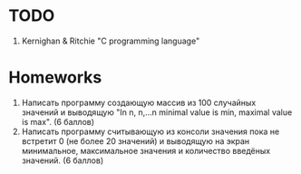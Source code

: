 # TODO

1. Kernighan & Ritchie "C programming language"

# Homeworks

1. Написать программу создающую массив из 100 случайных значений и выводящую "In n, n,...n minimal value is min, maximal value is max". (6 баллов)
1. Написать программу считывающую из консоли значения пока не встретит 0 (не более 20 значений) и выводящую на экран минимальное, максимальное значения и количество введёных значений. (6 баллов)